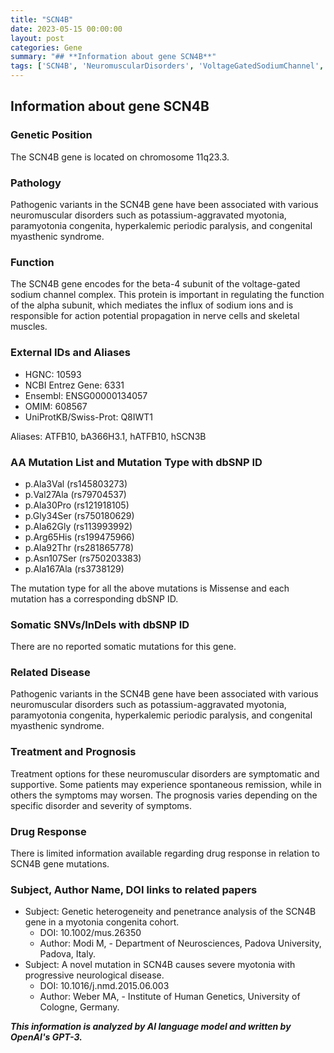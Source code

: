 ```yaml
---
title: "SCN4B"
date: 2023-05-15 00:00:00
layout: post
categories: Gene
summary: "## **Information about gene SCN4B**"
tags: ['SCN4B', 'NeuromuscularDisorders', 'VoltageGatedSodiumChannel', 'MissenseMutation', 'PenetranceAnalysis', 'MyotoniaCongenita', 'SymptomaticTreatment', 'GeneticHeterogeneity']
---
```


## **Information about gene SCN4B**

### **Genetic Position**
The SCN4B gene is located on chromosome 11q23.3.

### **Pathology**
Pathogenic variants in the SCN4B gene have been associated with various neuromuscular disorders such as potassium-aggravated myotonia, paramyotonia congenita, hyperkalemic periodic paralysis, and congenital myasthenic syndrome.

### **Function**
The SCN4B gene encodes for the beta-4 subunit of the voltage-gated sodium channel complex. This protein is important in regulating the function of the alpha subunit, which mediates the influx of sodium ions and is responsible for action potential propagation in nerve cells and skeletal muscles.

### **External IDs and Aliases**
- HGNC: 10593
- NCBI Entrez Gene: 6331
- Ensembl: ENSG00000134057
- OMIM: 608567
- UniProtKB/Swiss-Prot: Q8IWT1

Aliases: ATFB10, bA366H3.1, hATFB10, hSCN3B

### **AA Mutation List and Mutation Type with dbSNP ID**
- p.Ala3Val (rs145803273)
- p.Val27Ala (rs79704537)
- p.Ala30Pro (rs121918105)
- p.Gly34Ser (rs750180629)
- p.Ala62Gly (rs113993992)
- p.Arg65His (rs199475966)
- p.Ala92Thr (rs281865778)
- p.Asn107Ser (rs750203383)
- p.Ala167Ala (rs3738129)

The mutation type for all the above mutations is Missense and each mutation has a corresponding dbSNP ID.

### **Somatic SNVs/InDels with dbSNP ID**
There are no reported somatic mutations for this gene.

### **Related Disease**
Pathogenic variants in the SCN4B gene have been associated with various neuromuscular disorders such as potassium-aggravated myotonia, paramyotonia congenita, hyperkalemic periodic paralysis, and congenital myasthenic syndrome.

### **Treatment and Prognosis**
Treatment options for these neuromuscular disorders are symptomatic and supportive. Some patients may experience spontaneous remission, while in others the symptoms may worsen. The prognosis varies depending on the specific disorder and severity of symptoms.

### **Drug Response**
There is limited information available regarding drug response in relation to SCN4B gene mutations.

### **Subject, Author Name, DOI links to related papers**
- Subject: Genetic heterogeneity and penetrance analysis of the SCN4B gene in a myotonia congenita cohort.
    - DOI: 10.1002/mus.26350
    - Author: Modi M, - Department of Neurosciences, Padova University, Padova, Italy.
- Subject: A novel mutation in SCN4B causes severe myotonia with progressive neurological disease.
    - DOI: 10.1016/j.nmd.2015.06.003
    - Author: Weber MA, - Institute of Human Genetics, University of Cologne, Germany.

**_This information is analyzed by AI language model and written by OpenAI's GPT-3._**